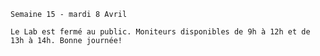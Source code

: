     Semaine 15 - mardi 8 Avril
    
    Le Lab est fermé au public. Moniteurs disponibles de 9h à 12h et de 13h à 14h. Bonne journée!
   